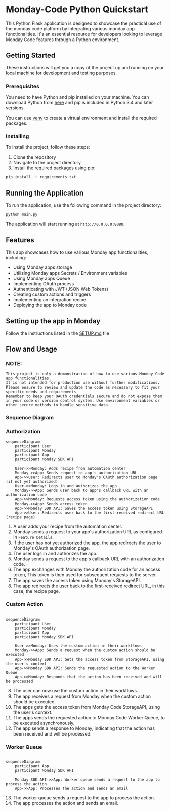 # Monday-Code Python Quickstart

This Python Flask application is designed to showcase the practical use of the monday code platform by integrating various monday app functionalities.
It's an essential resource for developers looking to leverage Monday Code features through a Python environment.

## Getting Started

These instructions will get you a copy of the project up and running on your local machine for development and testing purposes.

### Prerequisites

You need to have Python and pip installed on your machine.
You can download Python from [here](https://www.python.org/downloads/) and pip is included in Python 3.4 and later versions.

You can use [venv](https://packaging.python.org/en/latest/guides/installing-using-pip-and-virtual-environments/) to create a virtual environment and install the required packages.

### Installing

To install the project, follow these steps:

1. Clone the repository
2. Navigate to the project directory
3. Install the required packages using pip:

```bash
pip install -r requirements.txt
```

## Running the Application

To run the application, use the following command in the project directory:

```bash
python main.py
```

The application will start running at `http://0.0.0.0:8080`.

## Features

This app showcases how to use various Monday app functionalities, including:

* Using Monday apps storage
* Utilizing Monday apps Secrets / Environment variables
* Using Monday apps Queue
* Implementing OAuth process
* Authenticating with JWT (JSON Web Tokens)
* Creating custom actions and triggers
* Implementing an integration recipe
* Deploying the app to Monday code

## Setting up the app in Monday

Follow the instructions listed in the [SETUP.md](SETUP.md) file

## Flow and Usage

### NOTE:

    This project is only a demonstration of how to use various Monday Code app functionalities.
    It is not intended for production use without further modifications.
    Please ensure to review and update the code as necessary to fit your specific needs and requirements
    Remember to keep your OAuth credentials secure and do not expose them in your code or version control system. Use environment variables or other secure methods to handle sensitive data.

### Sequence Diagram


### Authorization

```mermaid
sequenceDiagram
    participant User
    participant Monday
    participant App
    participant Monday SDK API

    User->>Monday: Adds recipe from automation center
    Monday->>App: Sends request to app's authorization URL
    App->>User: Redirects user to Monday's OAuth authorization page (if not yet authorized)
    User->>Monday: Logs in and authorizes the app
    Monday->>App: Sends user back to app's callback URL with an authorization code
    App->>Monday: Requests access token using the authorization code
    Monday->>App: Sends access token
    App->>Monday SDK API: Saves the access token using StorageAPI
    App->>User: Redirects user back to the first-received redirect URL (recipe page)
```

1. A user adds your recipe from the automation center.
2. Monday sends a request to your app's authorization URL as configured in `Feature Details`.
3. If the user has not yet authorized the app, the app redirects the user to Monday's OAuth authorization page.
4. The user logs in and authorizes the app.
5. Monday sends a request to the app's callback URL with an authorization code.
6. The app exchanges with Monday the authorization code for an access token, This token is then used for subsequent requests to the server.
7. The app saves the access token using Monday's StorageAPI.
8. The app redirects the user back to the first-received redirect URL, in this case, the recipe page.

### Custom Action

```mermaid

sequenceDiagram
    participant User
    participant Monday
    participant App
    participant Monday SDK API

    User->>Monday: Uses the custom action in their workflows
    Monday->>App: Sends a request when the custom action should be executed
    App->>Monday SDK API: Gets the access token from StorageAPI, using the user's context
    App->>Monday SDK API: Sends the requested action to the Worker Queue
    App->>Monday: Responds that the action has been received and will be processed
```

8. The user can now use the custom action in their workflows.
9. The app receives a request from Monday when the custom action should be executed.
10. The apps gets the access token from Monday Code StorageAPI, using the user's context.
11. The apps sends the requested action to Monday Code Worker Queue, to be executed asynchronously.
12. The app sends a response to Monday, indicating that the action has been received and will be processed.

### Worker Queue

```mermaid

sequenceDiagram
    participant App
    participant Monday SDK API

    Monday SDK API->>App: Worker queue sends a request to the app to process the action
    App->>App: Processes the action and sends an email
```

13. The worker queue sends a request to the app to process the action.
14. The app processes the action and sends an email.
